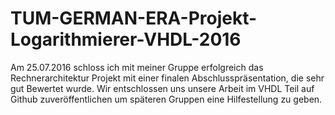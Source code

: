 # TUM-GERMAN-ERA-Projekt-Logarithmierer-VHDL-2016

Am 25.07.2016 schloss ich mit meiner Gruppe erfolgreich das Rechnerarchitektur Projekt mit einer finalen Abschlusspräsentation, die sehr gut Bewertet wurde.
Wir entschlossen uns unsere Arbeit im VHDL Teil auf Github zuveröffentlichen um späteren Gruppen eine Hilfestellung zu geben.

